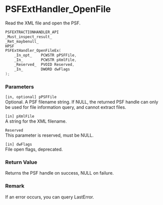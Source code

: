 # PSFExtHandler_OpenFile
Read the XML file and open the PSF.
````c
PSFEXTRACTIONHANDLER_API
_Must_inspect_result_
_Ret_maybenull_
HPSF
PSFExtHandler_OpenFileEx(
    _In_opt_    PCWSTR pPSFFile,
    _In_        PCWSTR pXmlFile,
    _Reserved_  PVOID Reserved,
    _In_        DWORD dwFlags
);
````
### Parameters
`[in, optional] pPSFFile`  
Optional. A PSF filename string. If NULL, the returned PSF handle can only be used for file information query, and cannot extract files.

`[in] pXmlFile`  
A string for the XML filename.

`Reserved`  
This parameter is reserved, must be NULL.

`[in] dwFlags`  
File open flags, deprecated.
### Return Value
Returns the PSF handle on success, NULL on failure.
### Remark
If an error occurs, you can query LastError.
